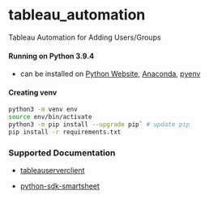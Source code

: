 # tableau_automation
Tableau Automation for Adding Users/Groups


#### Running on Python 3.9.4

- can be installed on [Python Website](https://www.python.org/downloads/), [Anaconda](https://www.anaconda.com/download), [pyenv](https://github.com/pyenv/pyenv)

#### Creating venv

```bash
python3 -m venv env
source env/bin/activate
python3 -m pip install --upgrade pip` # update pip
pip install -r requirements.txt
```

### Supported Documentation

- [tableauserverclient](https://tableau.github.io/server-client-python/docs/)

- [python-sdk-smartsheet](https://smartsheet-platform.github.io/smartsheet-python-sdk/)
